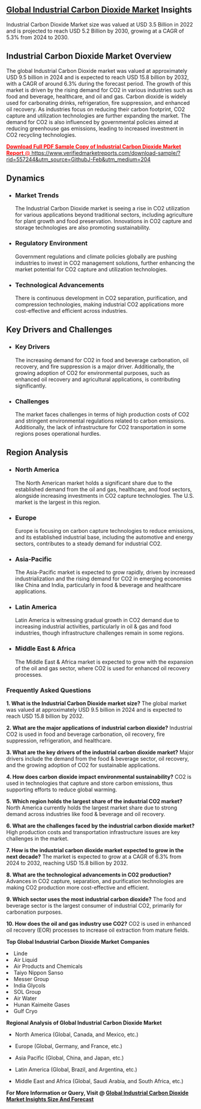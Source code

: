 <h2><a href="https://www.verifiedmarketreports.com/download-sample/?rid=557244&amp;utm_source=GithubJ&amp;utm_medium=204" target="_blank">Global Industrial Carbon Dioxide Market</a> Insights</h2><p>Industrial Carbon Dioxide Market size was valued at USD 3.5 Billion in 2022 and is projected to reach USD 5.2 Billion by 2030, growing at a CAGR of 5.3% from 2024 to 2030.</p><p> <h2>Industrial Carbon Dioxide Market Overview</h2> <p>The global Industrial Carbon Dioxide market was valued at approximately USD 9.5 billion in 2024 and is expected to reach USD 15.8 billion by 2032, with a CAGR of around 6.3% during the forecast period. The growth of this market is driven by the rising demand for CO2 in various industries such as food and beverage, healthcare, and oil and gas. Carbon dioxide is widely used for carbonating drinks, refrigeration, fire suppression, and enhanced oil recovery. As industries focus on reducing their carbon footprint, CO2 capture and utilization technologies are further expanding the market. The demand for CO2 is also influenced by governmental policies aimed at reducing greenhouse gas emissions, leading to increased investment in CO2 recycling technologies. <a href="#"><p><span class=""><span style="color: #ff0000;"><strong>Download Full PDF Sample Copy of Industrial Carbon Dioxide Market Report</strong> @ </span><a href="https://www.verifiedmarketreports.com/download-sample/?rid=557244&amp;utm_source=GithubJ-Feb&amp;utm_medium=204" target="_blank">https://www.verifiedmarketreports.com/download-sample/?rid=557244&amp;utm_source=GithubJ-Feb&amp;utm_medium=204</a></span></p></a></p> <h2>Dynamics</h2> <ul> <li><h3>Market Trends</h3> The Industrial Carbon Dioxide market is seeing a rise in CO2 utilization for various applications beyond traditional sectors, including agriculture for plant growth and food preservation. Innovations in CO2 capture and storage technologies are also promoting sustainability.</li> <li><h3>Regulatory Environment</h3> Government regulations and climate policies globally are pushing industries to invest in CO2 management solutions, further enhancing the market potential for CO2 capture and utilization technologies.</li> <li><h3>Technological Advancements</h3> There is continuous development in CO2 separation, purification, and compression technologies, making industrial CO2 applications more cost-effective and efficient across industries.</li> </ul> <h2>Key Drivers and Challenges</h2> <ul> <li><h3>Key Drivers</h3> The increasing demand for CO2 in food and beverage carbonation, oil recovery, and fire suppression is a major driver. Additionally, the growing adoption of CO2 for environmental purposes, such as enhanced oil recovery and agricultural applications, is contributing significantly.</li> <li><h3>Challenges</h3> The market faces challenges in terms of high production costs of CO2 and stringent environmental regulations related to carbon emissions. Additionally, the lack of infrastructure for CO2 transportation in some regions poses operational hurdles.</li> </ul> <h2>Region Analysis</h2> <ul> <li><h3>North America</h3> The North American market holds a significant share due to the established demand from the oil and gas, healthcare, and food sectors, alongside increasing investments in CO2 capture technologies. The U.S. market is the largest in this region.</li> <li><h3>Europe</h3> Europe is focusing on carbon capture technologies to reduce emissions, and its established industrial base, including the automotive and energy sectors, contributes to a steady demand for industrial CO2.</li> <li><h3>Asia-Pacific</h3> The Asia-Pacific market is expected to grow rapidly, driven by increased industrialization and the rising demand for CO2 in emerging economies like China and India, particularly in food & beverage and healthcare applications.</li> <li><h3>Latin America</h3> Latin America is witnessing gradual growth in CO2 demand due to increasing industrial activities, particularly in oil & gas and food industries, though infrastructure challenges remain in some regions.</li> <li><h3>Middle East & Africa</h3> The Middle East & Africa market is expected to grow with the expansion of the oil and gas sector, where CO2 is used for enhanced oil recovery processes.</li> </ul> <h3>Frequently Asked Questions</h3> <p><strong>1. What is the Industrial Carbon Dioxide market size?</strong> The global market was valued at approximately USD 9.5 billion in 2024 and is expected to reach USD 15.8 billion by 2032.</p> <p><strong>2. What are the major applications of industrial carbon dioxide?</strong> Industrial CO2 is used in food and beverage carbonation, oil recovery, fire suppression, refrigeration, and healthcare.</p> <p><strong>3. What are the key drivers of the industrial carbon dioxide market?</strong> Major drivers include the demand from the food & beverage sector, oil recovery, and the growing adoption of CO2 for sustainable applications.</p> <p><strong>4. How does carbon dioxide impact environmental sustainability?</strong> CO2 is used in technologies that capture and store carbon emissions, thus supporting efforts to reduce global warming.</p> <p><strong>5. Which region holds the largest share of the industrial CO2 market?</strong> North America currently holds the largest market share due to strong demand across industries like food & beverage and oil recovery.</p> <p><strong>6. What are the challenges faced by the industrial carbon dioxide market?</strong> High production costs and transportation infrastructure issues are key challenges in the market.</p> <p><strong>7. How is the industrial carbon dioxide market expected to grow in the next decade?</strong> The market is expected to grow at a CAGR of 6.3% from 2024 to 2032, reaching USD 15.8 billion by 2032.</p> <p><strong>8. What are the technological advancements in CO2 production?</strong> Advances in CO2 capture, separation, and purification technologies are making CO2 production more cost-effective and efficient.</p> <p><strong>9. Which sector uses the most industrial carbon dioxide?</strong> The food and beverage sector is the largest consumer of industrial CO2, primarily for carbonation purposes.</p> <p><strong>10. How does the oil and gas industry use CO2?</strong> CO2 is used in enhanced oil recovery (EOR) processes to increase oil extraction from mature fields.</p> </p><p><strong>Top Global Industrial Carbon Dioxide Market Companies</strong></p><div data-test-id=""><p><li>Linde</li><li> Air Liquid</li><li> Air Products and Chemicals</li><li> Taiyo Nippon Sanso</li><li> Messer Group</li><li> India Glycols</li><li> SOL Group</li><li> Air Water</li><li> Hunan Kaimeite Gases</li><li> Gulf Cryo</li></p><div><strong>Regional Analysis of&nbsp;Global Industrial Carbon Dioxide Market</strong></div><ul><li dir="ltr"><p dir="ltr">North America&nbsp;(Global, Canada, and Mexico, etc.)</p></li><li dir="ltr"><p dir="ltr">Europe (Global, Germany, and France, etc.)</p></li><li dir="ltr"><p dir="ltr">Asia Pacific&nbsp;(Global, China, and Japan, etc.)</p></li><li dir="ltr"><p dir="ltr">Latin America&nbsp;(Global, Brazil, and Argentina, etc.)</p></li><li dir="ltr">Middle East and Africa&nbsp;(Global, Saudi Arabia, and South Africa, etc.)</li></ul><p><strong>For More Information or Query, Visit @&nbsp;</strong><strong><a href="https://www.verifiedmarketreports.com/product/industrial-carbon-dioxide-market-size-and-forecast/?utm_source=GithubJ&amp;utm_medium=204" target="_blank">Global Industrial Carbon Dioxide Market Insights Size And Forecast</a></strong></p></div>

